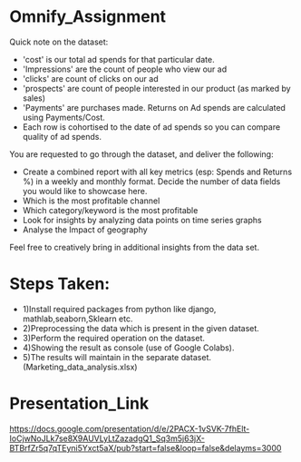# Omnify_Assignment
Quick note on the dataset: 
- 'cost' is our total ad spends for that particular date.
- 'Impressions' are the count of people who view our ad
- 'clicks' are count of clicks on our ad
-  'prospects' are count of people interested in our product (as marked by sales)
- 'Payments' are purchases made. Returns on Ad spends are calculated using Payments/Cost.
- Each row is cohortised to the date of ad spends so you can compare quality of ad spends.
 
You are requested to go through the dataset, and deliver the following:
- Create a combined report with all key metrics (esp: Spends and Returns %) in a weekly and monthly format. Decide the number of data fields you would like to showcase here.
- Which is the most profitable channel
- Which category/keyword is the most profitable
- Look for insights by analyzing data points on time series graphs
- Analyse the Impact of geography
 
Feel free to creatively bring in additional insights from the data set.
# Steps Taken:
- 1)Install required packages from python like django, mathlab,seaborn,Sklearn etc.
- 2)Preprocessing the data which is present in the given dataset.
- 3)Perform the required operation on the dataset.
- 4)Showing the result as console (use of Google Colabs).
- 5)The results will maintain in the separate dataset.(Marketing_data_analysis.xlsx)
 # Presentation_Link
 https://docs.google.com/presentation/d/e/2PACX-1vSVK-7fhElt-IoCjwNoJLk7se8X9AUVLyLtZazadgQ1_Sq3m5j63jX-BTBrfZr5q7qTEyni5Yxct5aX/pub?start=false&loop=false&delayms=3000
